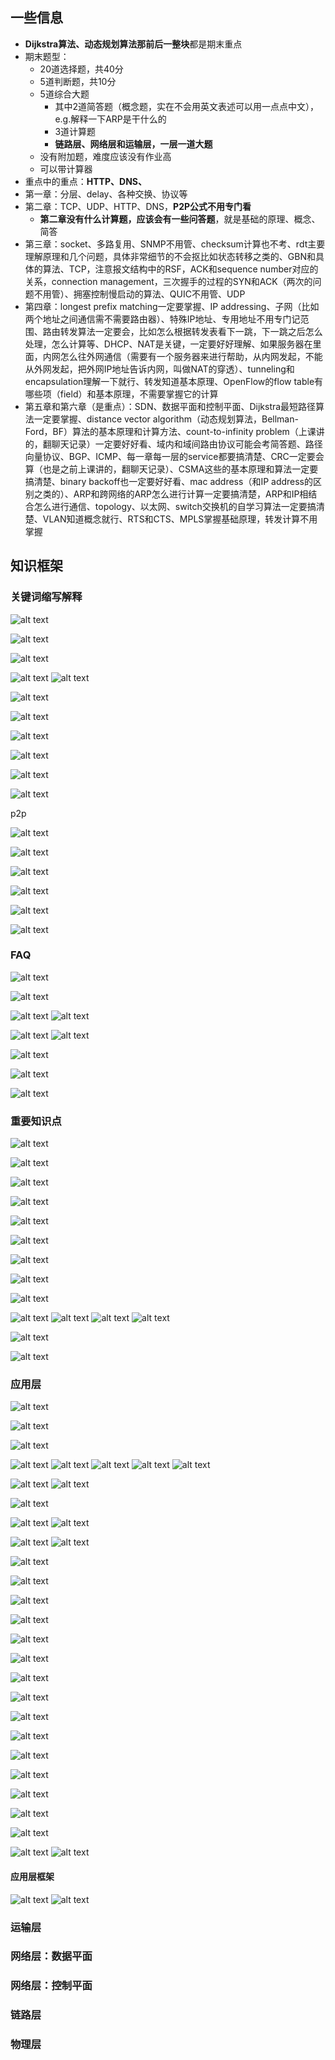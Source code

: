 ## 一些信息
* **Dijkstra算法、动态规划算法那前后一整块**都是期末重点
* 期末题型：
    * 20道选择题，共40分
    * 5道判断题，共10分
    * 5道综合大题
        * 其中2道简答题（概念题，实在不会用英文表述可以用一点点中文），e.g.解释一下ARP是干什么的
        * 3道计算题
        * **链路层、网络层和运输层，一层一道大题**
    * 没有附加题，难度应该没有作业高
    * 可以带计算器
* 重点中的重点：**HTTP、DNS、**
* 第一章：分层、delay、各种交换、协议等
* 第二章：TCP、UDP、HTTP、DNS，**P2P公式不用专门看**
    * **第二章没有什么计算题，应该会有一些问答题**，就是基础的原理、概念、简答
* 第三章：socket、多路复用、SNMP不用管、checksum计算也不考、rdt主要理解原理和几个问题，具体非常细节的不会抠比如状态转移之类的、GBN和具体的算法、TCP，注意报文结构中的RSF，ACK和sequence number对应的关系，connection management，三次握手的过程的SYN和ACK（两次的问题不用管）、拥塞控制慢启动的算法、QUIC不用管、UDP
* 第四章：longest prefix matching一定要掌握、IP addressing、子网（比如两个地址之间通信需不需要路由器）、特殊IP地址、专用地址不用专门记范围、路由转发算法一定要会，比如怎么根据转发表看下一跳，下一跳之后怎么处理，怎么计算等、DHCP、NAT是关键，一定要好好理解、如果服务器在里面，内网怎么往外网通信（需要有一个服务器来进行帮助，从内网发起，不能从外网发起，把外网IP地址告诉内网，叫做NAT的穿透）、tunneling和encapsulation理解一下就行、转发知道基本原理、OpenFlow的flow table有哪些项（field）和基本原理，不需要掌握它的计算
* 第五章和第六章（是重点）：SDN、数据平面和控制平面、Dijkstra最短路径算法一定要掌握、distance vector algorithm（动态规划算法，Bellman-Ford，BF）算法的基本原理和计算方法、count-to-infinity problem（上课讲的，翻聊天记录）一定要好好看、域内和域间路由协议可能会考简答题、路径向量协议、BGP、ICMP、每一章每一层的service都要搞清楚、CRC一定要会算（也是之前上课讲的，翻聊天记录）、CSMA这些的基本原理和算法一定要搞清楚、binary backoff也一定要好好看、mac address（和IP address的区别之类的）、ARP和跨网络的ARP怎么进行计算一定要搞清楚，ARP和IP相结合怎么进行通信、topology、以太网、switch交换机的自学习算法一定要搞清楚、VLAN知道概念就行、RTS和CTS、MPLS掌握基础原理，转发计算不用掌握

## 知识框架
### 关键词缩写解释
![alt text](image-12.png)

![alt text](image-6.png)

![alt text](image-7.png)

![alt text](image-22.png)
![alt text](image-23.png)

![alt text](image-58.png)

![alt text](image-31.png)

![alt text](image-41.png)

![alt text](image-52.png)

![alt text](image-56.png)

![alt text](image-59.png)

p2p

![alt text](image-73.png)

![alt text](image-72.png)

![alt text](image-26.png)

![alt text](image-30.png)

![alt text](image-38.png)

![alt text](image-48.png)

### FAQ
![alt text](image-1.png)

![alt text](image-13.png)

![alt text](image-14.png)
![alt text](image-15.png)

![alt text](image-43.png)
![alt text](image-44.png)

![alt text](image-47.png)

![alt text](image-62.png)

![alt text](image-75.png)

### 重要知识点

![alt text](image-2.png)

![alt text](image-3.png)

![alt text](image-4.png)

![alt text](image-5.png)

![alt text](image-8.png)

![alt text](image-9.png)

![alt text](image-10.png)

![alt text](image-16.png)

![alt text](image-17.png)

![alt text](image-18.png)
![alt text](image-19.png)
![alt text](image-20.png)
![alt text](image-21.png)

![alt text](image-28.png)

![alt text](image-29.png)

### 应用层
![alt text](image-24.png)

![alt text](image-25.png)

![alt text](image-27.png)

![alt text](image-32.png)
![alt text](image-33.png)
![alt text](image-34.png)
![alt text](image-37.png)
![alt text](image-36.png)

![alt text](image-39.png)
![alt text](image-40.png)

![alt text](image-42.png)

![alt text](image-45.png)
![alt text](image-46.png)

![alt text](image-49.png)
![alt text](image-50.png)

![alt text](image-51.png)

![alt text](image-53.png)

![alt text](image-54.png)

![alt text](image-55.png)

![alt text](image-57.png)

![alt text](image-60.png)

![alt text](image-61.png)

![alt text](image-63.png)

![alt text](image-64.png)

![alt text](image-65.png)

![alt text](image-66.png)

![alt text](image-67.png)

![alt text](image-68.png)

![alt text](image-69.png)

![alt text](image-70.png)

![alt text](image-71.png)
![alt text](image-74.png)

#### 应用层框架
![alt text](image-76.png)
![alt text](image-77.png)

### 运输层


### 网络层：数据平面


### 网络层：控制平面


### 链路层


### 物理层